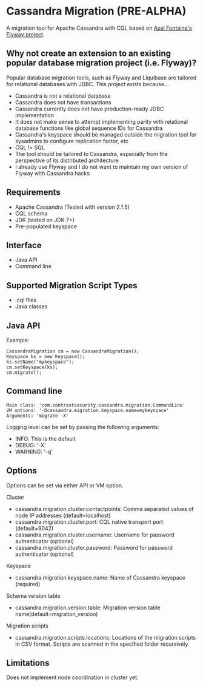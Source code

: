 Cassandra Migration (PRE-ALPHA)
========

A migration tool for Apache Cassandra with CQL based on [Axel Fontaine's Flyway project](https://github.com/flyway/flyway).

## Why not create an extension to an existing popular database migration project (i.e. Flyway)?
Popular database migration tools, such as Flyway and Liquibase are tailored for relational databases with JDBC. This project exists because...
* Cassandra is not a relational database
* Cassandra does not have transactions
* Cassandra currently does not have production-ready JDBC implementation
* It does not make sense to attempt implementing parity with relational database functions like global sequence IDs for Cassandra
* Cassandra's keyspace should be managed outside the migration tool for sysadmins to configure replication factor, etc
* CQL != SQL
* The tool should be tailored to Cassandra, especially from the perspective of its distributed architecture
* I already use Flyway and I do not want to maintain my own version of Flyway with Cassandra hacks

## Requirements
* Apache Cassandra (Tested with version 2.1.5)
* CQL schema
* JDK (tested on JDK 7+)
* Pre-populated keyspace

## Interface
* Java API
* Command line

## Supported Migration Script Types
* .cql files
* Java classes

## Java API
Example:
```
CassandraMigration cm = new CassandraMigration();
Keyspace ks = new Keyspace();
ks.setName("mykeyspace");
cm.setKeyspace(ks);
cm.migrate();
```

## Command line
```
Main class: 'com.contrastsecurity.cassandra.migration.CommandLine'
VM options: '-Dcassandra.migration.keyspace.name=mykeyspace'
Arguments: 'migrate -X'
```

Logging level can be set by passing the following arguments:
* INFO: This is the default
* DEBUG: '-X'
* WARNING: '-q'

## Options
Options can be set via either API or VM option.

Cluster
* cassandra.migration.cluster.contactpoints: Comma separated values of node IP addresses (default=localhost)
* cassandra.migration.cluster.port: CQL native transport port (default=9042)
* cassandra.migration.cluster.username: Username for password authenticator (optional)
* cassandra.migration.cluster.password: Password for password authenticator (optional)

Keyspace
* cassandra.migration.keyspace.name: Name of Cassandra keyspace (required)

Schema version table
* cassandra.migration.version.table: Migration version table name(default=migration_version)

Migration scripts
* cassandra.migration.scripts.locations: Locations of the migration scripts in CSV format. Scripts are scanned in the specified folder recursively.

## Limitations
Does not implement node coordination in cluster yet.